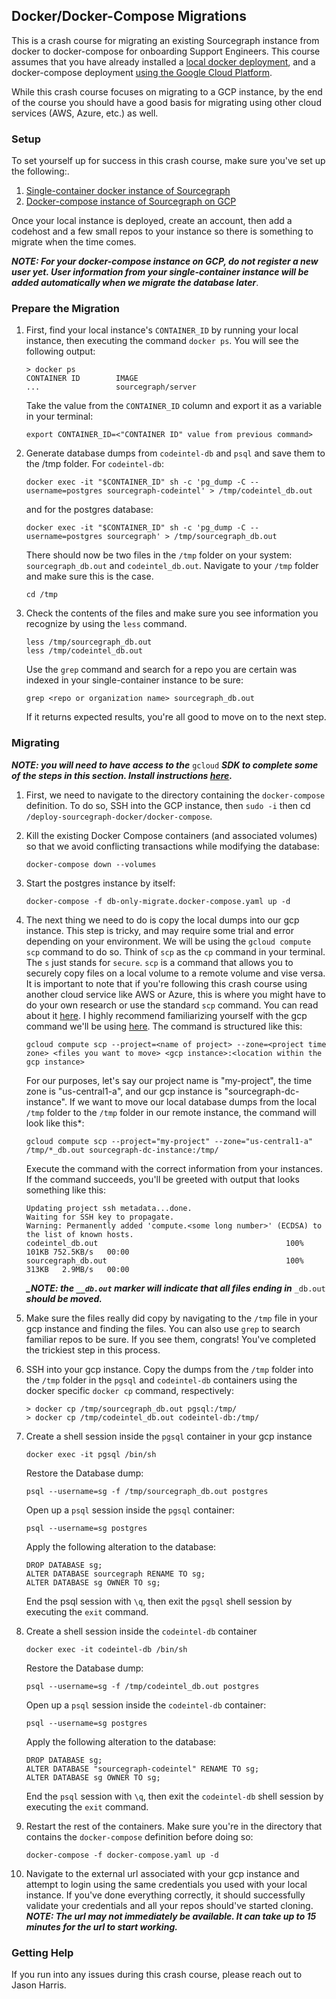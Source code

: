 ## Docker/Docker-Compose Migrations

This is a crash course for migrating an existing Sourcegraph instance from docker to docker-compose for onboarding Support Engineers. This course assumes that you have already installed a [local docker deployment](https://docs.sourcegraph.com/admin/install/docker), and a docker-compose deployment [using the Google Cloud Platform](https://docs.sourcegraph.com/admin/install/docker-compose/google_cloud).

While this crash course focuses on migrating to a GCP instance, by the end of the course you should have a good basis for migrating using other cloud services (AWS, Azure, etc.) as well.

### Setup

To set yourself up for success in this crash course, make sure you've set up the following:.

1. [Single-container docker instance of Sourcegraph](https://docs.sourcegraph.com/admin/install/docker)
2. [Docker-compose instance of Sourcegraph on GCP](https://docs.sourcegraph.com/admin/install/docker-compose/google_cloud)

Once your local instance is deployed, create an account, then add a codehost and a few small repos to your instance so there is something to migrate when the time comes.

**_NOTE: For your docker-compose instance on GCP, do not register a new user yet. User information from your single-container instance will be added automatically when we migrate the database later_**.

### Prepare the Migration

1. First, find your local instance's `CONTAINER_ID` by running your local instance, then executing the command `docker ps`. You will see the following output:

   ```
   > docker ps
   CONTAINER ID        IMAGE
   ...                 sourcegraph/server
   ```

   Take the value from the `CONTAINER_ID` column and export it as a variable in your terminal:

   ```
   export CONTAINER_ID=<"CONTAINER ID" value from previous command>
   ```

2. Generate database dumps from `codeintel-db` and `psql` and save them to the /tmp folder. For `codeintel-db`:
   ```
   docker exec -it "$CONTAINER_ID" sh -c 'pg_dump -C --username=postgres sourcegraph-codeintel' > /tmp/codeintel_db.out
   ```
   and for the postgres database:
   ```
   docker exec -it "$CONTAINER_ID" sh -c 'pg_dump -C --username=postgres sourcegraph' > /tmp/sourcegraph_db.out
   ```
   There should now be two files in the `/tmp` folder on your system: `sourcegraph_db.out` and `codeintel_db.out`. Navigate to your `/tmp` folder and make sure this is the case.
   ```
   cd /tmp
   ```
3. Check the contents of the files and make sure you see information you recognize by using the `less` command.
   ```
   less /tmp/sourcegraph_db.out
   less /tmp/codeintel_db.out
   ```
   Use the `grep` command and search for a repo you are certain was indexed in your single-container instance to be sure:
   ```
   grep <repo or organization name> sourcegraph_db.out
   ```
   If it returns expected results, you're all good to move on to the next step.

### Migrating

**_NOTE: you will need to have access to the_** `gcloud` **_SDK to complete some of the steps in this section. Install instructions [here](https://cloud.google.com/sdk/docs/install)._**

1. First, we need to navigate to the directory containing the `docker-compose` definition. To do so, SSH into the GCP instance, then `sudo -i` then cd `/deploy-sourcegraph-docker/docker-compose`.
2. Kill the existing Docker Compose containers (and associated volumes) so that we avoid conflicting transactions while modifying the database:
   ```
   docker-compose down --volumes
   ```
3. Start the postgres instance by itself:
   ```
   docker-compose -f db-only-migrate.docker-compose.yaml up -d
   ```
4. The next thing we need to do is copy the local dumps into our gcp instance. This step is tricky, and may require some trial and error depending on your environment. We will be using the `gcloud compute scp` command to do so. Think of `scp` as the `cp` command in your terminal. The `s` just stands for `secure`. `scp` is a command that allows you to securely copy files on a local volume to a remote volume and vise versa. It is important to note that if you're following this crash course using another cloud service like AWS or Azure, this is where you might have to do your own research or use the standard `scp` command. You can read about it [here](https://linuxize.com/post/how-to-use-scp-command-to-securely-transfer-files/). I highly recommend familiarizing yourself with the gcp command we'll be using [here](https://cloud.google.com/sdk/gcloud/reference/compute/scp).
   The command is structured like this:
   ```
   gcloud compute scp --project=<name of project> --zone=<project time zone> <files you want to move> <gcp instance>:<location within the gcp instance>
   ```
   For our purposes, let's say our project name is "my-project", the time zone is "us-central1-a", and our gcp instance is "sourcegraph-dc-instance". If we want to move our local database dumps from the local `/tmp` folder to the `/tmp` folder in our remote instance, the command will look like this\*:
   ```
   gcloud compute scp --project="my-project" --zone="us-central1-a" /tmp/*_db.out sourcegraph-dc-instance:/tmp/
   ```
   Execute the command with the correct information from your instances. If the command succeeds, you'll be greeted with output that looks something like this:
   ```
   Updating project ssh metadata...done.
   Waiting for SSH key to propagate.
   Warning: Permanently added 'compute.<some long number>' (ECDSA) to the list of known hosts.
   codeintel_db.out                                          100%  101KB 752.5KB/s   00:00
   sourcegraph_db.out                                        100%  313KB   2.9MB/s   00:00
   ```
   **_\_NOTE: the `__db.out` marker will indicate that all files ending in_** `_db.out` **_should be moved._**
5. Make sure the files really did copy by navigating to the `/tmp` file in your gcp instance and finding the files. You can also use `grep` to search familiar repos to be sure. If you see them, congrats! You've completed the trickiest step in this process.
6. SSH into your gcp instance. Copy the dumps from the `/tmp` folder into the `/tmp` folder in the `pgsql` and `codeintel-db` containers using the docker specific `docker cp` command, respectively:
   ```
   > docker cp /tmp/sourcegraph_db.out pgsql:/tmp/
   > docker cp /tmp/codeintel_db.out codeintel-db:/tmp/
   ```
7. Create a shell session inside the `pgsql` container in your gcp instance

   ```
   docker exec -it pgsql /bin/sh
   ```

   Restore the Database dump:

   ```
   psql --username=sg -f /tmp/sourcegraph_db.out postgres
   ```

   Open up a `psql` session inside the `pgsql` container:

   ```
   psql --username=sg postgres

   ```

   Apply the following alteration to the database:

   ```
   DROP DATABASE sg;
   ALTER DATABASE sourcegraph RENAME TO sg;
   ALTER DATABASE sg OWNER TO sg;
   ```

   End the psql session with `\q`, then exit the `pgsql` shell session by executing the `exit` command.

8. Create a shell session inside the `codeintel-db` container

   ```
   docker exec -it codeintel-db /bin/sh
   ```

   Restore the Database dump:

   ```
   psql --username=sg -f /tmp/codeintel_db.out postgres
   ```

   Open up a `psql` session inside the `codeintel-db` container:

   ```
   psql --username=sg postgres

   ```

   Apply the following alteration to the database:

   ```
   DROP DATABASE sg;
   ALTER DATABASE "sourcegraph-codeintel" RENAME TO sg;
   ALTER DATABASE sg OWNER TO sg;
   ```

   End the `psql` session with `\q`, then exit the `codeintel-db` shell session by executing the `exit` command.

9. Restart the rest of the containers. Make sure you're in the directory that contains the `docker-compose` definition before doing so:
   ```
   docker-compose -f docker-compose.yaml up -d
   ```
10. Navigate to the external url associated with your gcp instance and attempt to login using the same credentials you used with your local instance. If you've done everything correctly, it should successfully validate your credentials and all your repos should've started cloning. **_NOTE: The url may not immediately be available. It can take up to 15 minutes for the url to start working._**

### Getting Help

If you run into any issues during this crash course, please reach out to Jason Harris.

